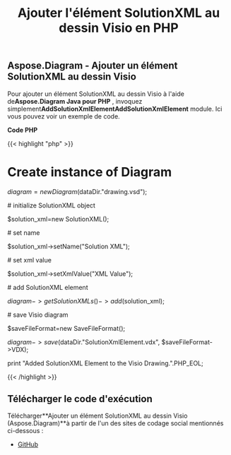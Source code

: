 ﻿---
title: Ajouter l'élément SolutionXML au dessin Visio en PHP
type: docs
weight: 10
url: /fr/java/add-solutionxml-element-to-the-visio-drawing-in-php/
---
## **Aspose.Diagram - Ajouter un élément SolutionXML au dessin Visio**
 Pour ajouter un élément SolutionXML au dessin Visio à l'aide de**Aspose.Diagram Java pour PHP** , invoquez simplement**AddSolutionXmlElementAddSolutionXmlElement** module. Ici vous pouvez voir un exemple de code.

**Code PHP**

{{< highlight "php" >}}

 # Create instance of Diagram

$diagram=new Diagram($dataDir."drawing.vsd");

\# initialize SolutionXML object

$solution_xml=new SolutionXML();

\# set name

$solution_xml->setName("Solution XML");

\# set xml value

$solution_xml->setXmlValue("XML Value");

\# add SolutionXML element

$diagram->getSolutionXMLs()->add($solution_xml);

\# save Visio diagram

$saveFileFormat=new SaveFileFormat();

$diagram->save($dataDir."SolutionXmlElement.vdx", $saveFileFormat->VDX);

print "Added SolutionXML Element to the Visio Drawing.".PHP_EOL;

{{< /highlight >}}
## **Télécharger le code d'exécution**
 Télécharger**Ajouter un élément SolutionXML au dessin Visio (Aspose.Diagram)**à partir de l'un des sites de codage social mentionnés ci-dessous :

- [GitHub](https://github.com/asposediagram/Aspose.Diagram-for-Java/blob/master/Plugins/Aspose_Diagram_Java_for_PHP/src/aspose/diagram/WorkingwithSolutionXMLElements/AddSolutionXmlElement.php)
